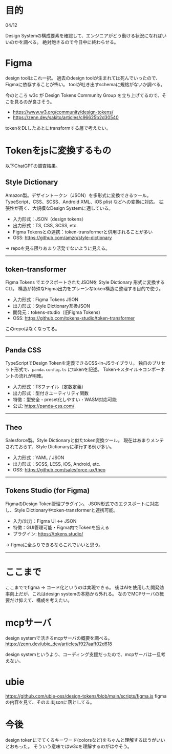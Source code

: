 # 目的

04/12 

Design Systemの構成要素を確認して、エンジニアがどう動ける状況になればいいのかを調べる。
絶対飽きるので今日中に終わらせる。

# Figma

design toolはこれ一択。
過去のdesign toolが生まれては死んでいったので、Figmaに依存することが怖い。
toolが吐き出すschemaに規格がないか調べる。

今のところ w3c が Design Tokens Community Group を立ち上げてるので、そこを見るのが良さそう。

- https://www.w3.org/community/design-tokens/
- https://zenn.dev/sakito/articles/c96625b2d30540

tokenをDLしたあとにtransformする層で考えたい。

# Tokenをjsに変換するもの

以下ChatGPTの調査結果。

## Style Dictionary

Amazon製。デザイントークン（JSON）を多形式に変換できるツール。
TypeScript、CSS、SCSS、Android XML、iOS plist などへの変換に対応。
拡張性が高く、大規模なDesign Systemに適している。

- 入力形式：JSON（design tokens）
- 出力形式：TS, CSS, SCSS, etc.
- Figma Tokensとの連携：token-transformerと併用されることが多い
- OSS: https://github.com/amzn/style-dictionary

-> repoを見る限りあまり活発でないように見える。

---

## token-transformer

Figma Tokens でエクスポートされたJSONを Style Dictionary 形式に変換するCLI。
構造が特殊なFigma出力をプレーンなtoken構造に整理する目的で使う。

- 入力形式：Figma Tokens JSON
- 出力形式：Style Dictionary互換JSON
- 開発元：tokens-studio（旧Figma Tokens）
- OSS: https://github.com/tokens-studio/token-transformer

このrepoはなくなってる。

---

## Panda CSS

TypeScriptでDesign Tokenを定義できるCSS-in-JSライブラリ。
独自のプリセット形式で、`panda.config.ts` にtokenを記述。
Token→スタイル→コンポーネントの流れが明確。

- 入力形式：TSファイル（定数定義）
- 出力形式：型付きユーティリティ関数
- 特徴：型安全・preset化しやすい・WASM対応可能
- 公式: https://panda-css.com/

---

## Theo

Salesforce製。Style Dictionaryと似たtoken変換ツール。
現在はあまりメンテされておらず、Style Dictionaryに移行する例が多い。

- 入力形式：YAML / JSON
- 出力形式：SCSS, LESS, iOS, Android, etc.
- OSS: https://github.com/salesforce-ux/theo

---

## Tokens Studio (for Figma)

FigmaのDesign Token管理プラグイン。
JSON形式でのエクスポートに対応し、Style Dictionaryやtoken-transformerと連携可能。

- 入力/出力：Figma UI ↔ JSON
- 特徴：GUI管理可能・Figma内でTokenを扱える
- プラグイン: https://tokens.studio/

-> figmaに全ふりできるならこれでいいと思う。

---

# ここまで

ここまででfigma -> コード化というのは実現できる。
後はAIを使用した開発効率向上だが、これはdesign systemの本筋から外れる。
なのでMCPサーバの概要だけ抑えて、構成を考えたい。

# mcpサーバ

design systemで活きるmcpサーバの概要を調べる。
https://zenn.dev/ubie_dev/articles/f927aaff02d618

design systemというより、コーディング支援だったので、mcpサーバは一旦考えない。

# ubie

https://github.com/ubie-oss/design-tokens/blob/main/scripts/figma.js
figmaの内容を見て、そのままjsonに落としてる。

# 今後

design tokenにでてくるキーワード(colorsなど)をちゃんと理解するほうがいいとおもった。
そういう意味ではw3cを理解するのがはやそう。

